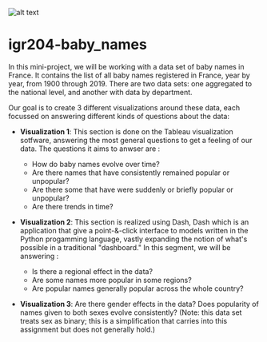 ![alt text](https://upload.wikimedia.org/wikipedia/fr/d/d9/Logo_T%C3%A9l%C3%A9com_ParisTech.svg)


# igr204-baby_names

In this mini-project, we will be working with a data set of baby names in France. It contains the list of all baby names registered in France, year by year, from 1900 through 2019. There are two data sets: one aggregated to the national level, and another with data by department. 

Our goal is to create 3 different visualizations around these data, each focussed on answering different kinds of questions about the data:

- **Visualization 1**: This section is done on the Tableau visualization sotfware, answering the most general questions to get a feeling of our data. The questions it aims to anwser are : 
  - How do baby names evolve over time? 
  - Are there names that have consistently remained popular or unpopular? 
  - Are there some that have were suddenly or briefly popular or unpopular? 
  - Are there trends in time?
  
- **Visualization 2**: This section is realized using Dash, Dash which is an application that give a point-&-click interface to models written in the Python progamming language, vastly expanding the notion of what's possible in a traditional "dashboard." In this segment, we will be answering :
  - Is there a regional effect in the data?  
  - Are some names more popular in some regions? 
  - Are popular names generally popular across the whole country?

- **Visualization 3**: Are there gender effects in the data? Does popularity of names given to both sexes evolve consistently? (Note: this data set treats sex as binary; this is a simplification that carries into this assignment but does not generally hold.)
